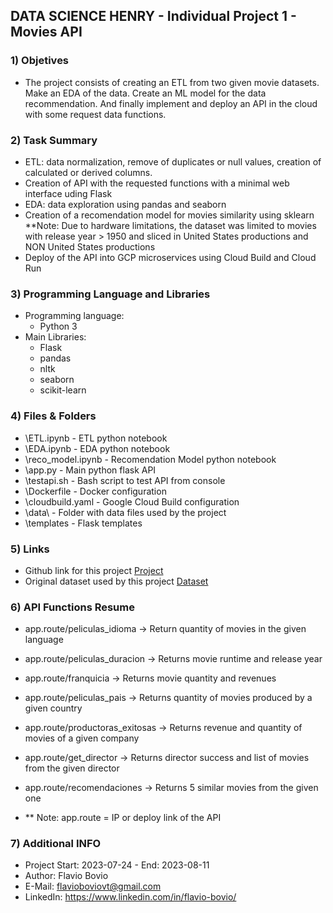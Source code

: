 ## DATA SCIENCE HENRY -  Individual Project 1 - Movies API ##

### 1) Objetives ###
+ The project consists of creating an ETL from two given movie datasets. Make an EDA of the data. Create an ML model for the data recommendation. And finally implement and deploy an API in the cloud with some request data functions.

### 2) Task Summary ###
+ ETL: data normalization, remove of duplicates or null values, creation of calculated or derived columns.
+ Creation of API with the requested functions with a minimal web interface uding Flask
+ EDA: data exploration using pandas and seaborn
+ Creation of a recomendation model for movies similarity using sklearn **Note: Due to hardware limitations, the dataset was limited to movies with release year > 1950 and sliced in United States productions and NON United States productions
+ Deploy of the API into GCP microservices using Cloud Build and Cloud Run



### 3) Programming Language and Libraries ###
- Programming language: 
  - Python 3
- Main Libraries: 
  - Flask
  - pandas
  - nltk
  - seaborn
  - scikit-learn

### 4) Files & Folders ###
+ \ETL.ipynb - ETL python notebook
+ \EDA.ipynb - EDA python notebook
+ \reco_model.ipynb - Recomendation Model python notebook 
+ \app.py - Main python flask API
+ \testapi.sh - Bash script to test API from console
+ \Dockerfile - Docker configuration 
+ \cloudbuild.yaml - Google Cloud Build configuration
+ \data\ - Folder with data files used by the project
+ \templates - Flask templates

### 5) Links ### 
+ Github link for this project [Project](https://github.com/flaviobovio/movies)
+ Original dataset used by this project [Dataset](https://drive.google.com/drive/folders/1mfUVyP3jS-UMdKHERknkQ4gaCRCO2e1v)



### 6) API Functions Resume ###
+ app.route/peliculas_idioma -> Return quantity of movies in the given language

+ app.route/peliculas_duracion -> Returns movie runtime and release year

+ app.route/franquicia -> Returns movie quantity and revenues

+ app.route/peliculas_pais -> Returns quantity of movies produced by a given country

+ app.route/productoras_exitosas -> Returns revenue and quantity of movies of a given company

+ app.route/get_director -> Returns director success and list of movies from the given director

+ app.route/recomendaciones -> Returns 5 similar movies from the given one

+ ** Note: app.route = IP or deploy link of the API

### 7) Additional INFO ###
+ Project Start: 2023-07-24 - End: 2023-08-11
+ Author: Flavio Bovio
+ E-Mail: flavioboviovt@gmail.com
+ LinkedIn: https://www.linkedin.com/in/flavio-bovio/
